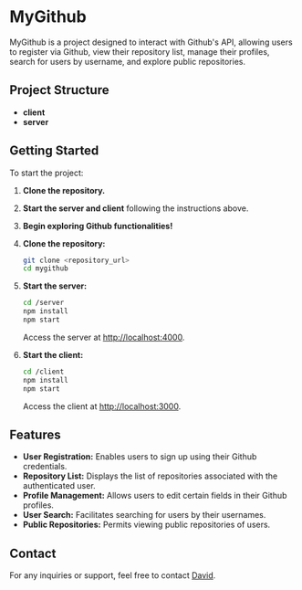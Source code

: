 # MyGithub

MyGithub is a project designed to interact with Github's API, allowing users to register via Github, view their repository list, manage their profiles, search for users by username, and explore public repositories.

## Project Structure

- **client**
- **server**

## Getting Started

To start the project:

1. **Clone the repository.**
2. **Start the server and client** following the instructions above.
3. **Begin exploring Github functionalities!**

1. **Clone the repository:**
    ```bash
    git clone <repository_url>
    cd mygithub
    ```

2. **Start the server:**
    ```bash
    cd /server
    npm install
    npm start
    ```
   Access the server at [http://localhost:4000](http://localhost:4000).

3. **Start the client:**
    ```bash
    cd /client
    npm install
    npm start
    ```
   Access the client at [http://localhost:3000](http://localhost:3000).

## Features

- **User Registration:** Enables users to sign up using their Github credentials.
- **Repository List:** Displays the list of repositories associated with the authenticated user.
- **Profile Management:** Allows users to edit certain fields in their Github profiles.
- **User Search:** Facilitates searching for users by their usernames.
- **Public Repositories:** Permits viewing public repositories of users.


## Contact

For any inquiries or support, feel free to contact [David](https://github.com/DavIdLoginov).
